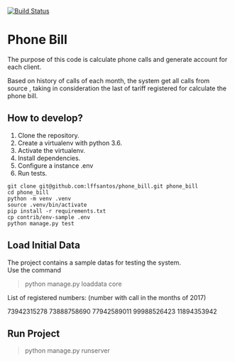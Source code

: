 [![Build Status](https://travis-ci.org/lffsantos/phone_bill.svg?branch=master)](https://travis-ci.org/lffsantos/phone_bill)

# Phone Bill

The purpose of this code is calculate phone calls and generate account for each client.

Based on history of calls of each month, the system get all calls from source , 
taking in consideration the last of tariff registered for calculate the phone bill.


## How to develop?

1. Clone the repository.
2. Create a virtualenv with python 3.6.
3. Activate the virtualenv.
4. Install dependencies.
5. Configure a instance .env
6. Run tests.

```console
git clone git@github.com:lffsantos/phone_bill.git phone_bill
cd phone_bill
python -m venv .venv
source .venv/bin/activate
pip install -r requirements.txt
cp contrib/env-sample .env
python manage.py test
```

## Load Initial Data

The project contains a sample datas for testing the system.  
Use the command

> python manage.py loaddata core

List of registered numbers: (number with call in the months of 2017)  

73942315278 
73888758690 
77942589011 
99988526423 
11894353942 


## Run Project  

> python manage.py runserver
